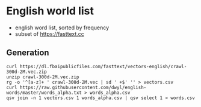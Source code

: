 # English world list

- english word list, sorted by frequency
- subset of <https://fasttext.cc>

## Generation

```shell
curl https://dl.fbaipublicfiles.com/fasttext/vectors-english/crawl-300d-2M.vec.zip
unzip crawl-300d-2M.vec.zip
rg -o '^[a-z]+ ' crawl-300d-2M.vec | sd ' +$' '' > vectors.csv
curl https://raw.githubusercontent.com/dwyl/english-words/master/words_alpha.txt > words_alpha.csv
qsv join -n 1 vectors.csv 1 words_alpha.csv | qsv select 1 > words.csv
```

